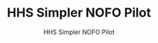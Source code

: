 ---
layout: resources-landing
title: "HHS Simpler NOFO Pilot"
subtitle: "HHS Simpler NOFO Pilot"
external_link: https://www.hrsa.gov/grants/simpler-nofos
filters: federal-financial-assistance
fiscal_year: 
---